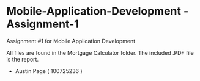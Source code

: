 # Mobile-Application-Development - Assignment-1
Assignment #1 for Mobile Application Development

All files are found in the Mortgage Calculator folder. The included .PDF file is the report.

- Austin Page ( 100725236 )
